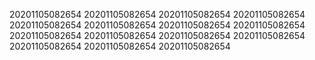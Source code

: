 20201105082654
20201105082654
20201105082654
20201105082654
20201105082654
20201105082654
20201105082654
20201105082654
20201105082654
20201105082654
20201105082654
20201105082654
20201105082654
20201105082654
20201105082654
